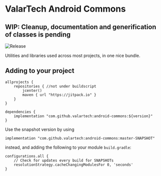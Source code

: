 # ValarTech Android Commons

## WIP: Cleanup, documentation and generification of classes is pending
![Release](https://jitpack.io/v/valartech/android-commons.svg)

Utilities and libraries used across most projects, in one nice bundle.

## Adding to your project

```
allprojects {
    repositories { //not under buildscript
        jcenter()
        maven { url "https://jitpack.io" } 
    }
}

dependencies {
    implementation "com.github.valartech:android-commons:${version}"
}
```

Use the snapshot version by using
```
implementation "com.github.valartech:android-commons:master-SNAPSHOT"
```
instead, and adding the following to your module `build.gradle`:
```
configurations.all {
    // Check for updates every build for SNAPSHOTs
    resolutionStrategy.cacheChangingModulesFor 0, 'seconds'
}
```
